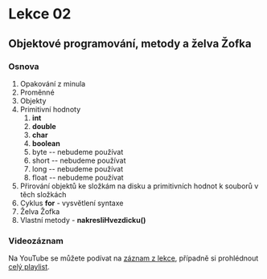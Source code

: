 Lekce 02
========

Objektové programování, metody a želva Žofka
--------------------------------------------

### Osnova

1. Opakování z minula
1. Proměnné
1. Objekty
1. Primitivní hodnoty
    1. **int**
	1. **double**
	1. **char**
	1. **boolean**
	1. byte -- nebudeme používat
	1. short -- nebudeme používat
	1. long -- nebudeme používat
	1. float -- nebudeme používat
1. Přirování objektů ke složkám na disku a primitivních hodnot k souborů v těch složkách
1. Cyklus **for** - vysvětlení syntaxe
1. Želva Žofka
1. Vlastní metody - **nakresliHvezdicku()**

### Videozáznam

Na YouTube se můžete podívat na [záznam z lekce](https://www.youtube.com/watch?v=7aO1Jt8YyeA),
případně si prohlédnout [celý playlist](https://www.youtube.com/playlist?list=PLUVJxzuCt9AROpKl3Hu-DvdgQV-xHaoQY).

